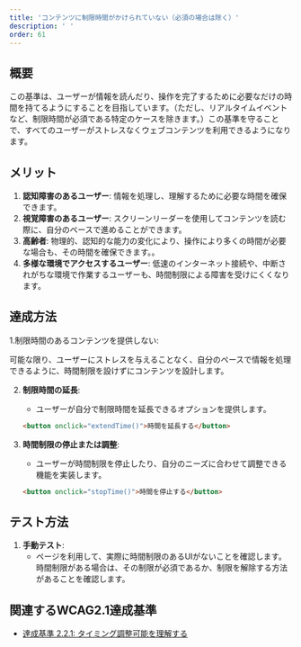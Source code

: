 ```yaml
---
title: 'コンテンツに制限時間がかけられていない（必須の場合は除く）'
description: ' '
order: 61
---
```


## 概要
この基準は、ユーザーが情報を読んだり、操作を完了するために必要なだけの時間を持てるようにすることを目指しています。（ただし、リアルタイムイベントなど、制限時間が必須である特定のケースを除きます。）この基準を守ることで、すべてのユーザーがストレスなくウェブコンテンツを利用できるようになります。

## メリット
1. **認知障害のあるユーザー**: 情報を処理し、理解するために必要な時間を確保できます。
2. **視覚障害のあるユーザー**: スクリーンリーダーを使用してコンテンツを読む際に、自分のペースで進めることができます。
3. **高齢者**: 物理的、認知的な能力の変化により、操作により多くの時間が必要な場合も、その時間を確保できます。。
4. **多様な環境でアクセスするユーザー**: 低速のインターネット接続や、中断されがちな環境で作業するユーザーも、時間制限による障害を受けにくくなります。

## 達成方法
1.制限時間のあるコンテンツを提供しない:

可能な限り、ユーザーにストレスを与えることなく、自分のペースで情報を処理できるように、時間制限を設けずにコンテンツを設計します。


2. **制限時間の延長**:
    - ユーザーが自分で制限時間を延長できるオプションを提供します。
    ```html
    <button onclick="extendTime()">時間を延長する</button>
    ```

3. **時間制限の停止または調整**:
    - ユーザーが時間制限を停止したり、自分のニーズに合わせて調整できる機能を実装します。
    ```html
    <button onclick="stopTime()">時間を停止する</button>
    ```

## テスト方法
1. **手動テスト**:
    - ページを利用して、実際に時間制限のあるUIがないことを確認します。時間制限がある場合は、その制限が必須であるか、制限を解除する方法があることを確認します。

## 関連するWCAG2.1達成基準
- [達成基準 2.2.1: タイミング調整可能を理解する](https://waic.jp/translations/WCAG21/Understanding/timing-adjustable.html)
